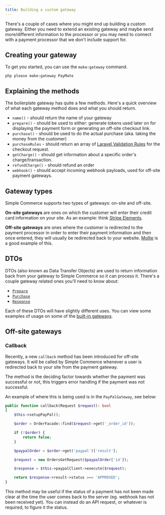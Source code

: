 ```yaml
---
title: Building a custom gateway
---
```


There's a couple of cases where you might end up building a custom gateway. Either you need to extend an existing gateway and maybe send more/different information to the processor or you may need to connect with a payment processor that we don't include support for.


## Creating your gateway

To get you started, you can use the `make:gateway` command.

```
php please make:gateway PayMate
```

## Explaining the methods

The boilerplate gateway has quite a few methods. Here's a quick overview of what each gateway method does and what you should return.

* `name()` - should return the name of your gateway
* `prepare()` - should be used to either: generate tokens used later on for displaying the payment form or generating an off-site checkout link.
* `purchase()` - should be used to do the actual purchase (aka. taking the money from the customer)
* `purchaseRules` - should return an array of [Laravel Validation Rules](https://laravel.com/docs/master/validation#available-validation-rules) for the checkout request.
* `getCharge()` - should get information about a specific order's charge/transaction.
* `refundCharge()` - should refund an order
* `webhook()` - should accept incoming webhook payloads, used for off-site payment gateways.

## Gateway types

Simple Commerce supports two types of gateways: on-site and off-site.

**On-site gateways** are ones on which the customer will enter their credit card information on your site. As an example: think [Stripe Elements](https://stripe.com/en-gb/payments/elements).

**Off-site gateways** are ones where the customer is redirected to the payment processor in order to enter their payment information and then once entered, they will usually be redirected back to your website. [Mollie](https://www.mollie.com/) is a good example of this.

## DTOs

DTOs (also known as Data Transfer Objects) are used to return information back from your gateway to Simple Commerce so it can process it. There's a couple gateway related ones you'll need to know about:

* [`Prepare`](https://github.com/doublethreedigital/simple-commerce/blob/master/src/Gateways/Prepare.php)
* [`Purchase`](https://github.com/doublethreedigital/simple-commerce/blob/master/src/Gateways/Purchase.php)
* [`Response`](https://github.com/doublethreedigital/simple-commerce/blob/master/src/Gateways/Response.php)

Each of these DTOs will have slightly different uses. You can view some examples of usage on some of the [built-in gateways](https://github.com/doublethreedigital/simple-commerce/tree/master/src/Gateways/Builtin).

## Off-site gateways

### Callback

Recently, a new `callback` method has been introduced for off-site gateways. It will be called by Simple Commerce whenever a user is redirected back to your site from the payment gateway.

The method is the deciding factor towards whether the payment was successful or not, this triggers error handling if the payment was not successful.

An example of where this is being used is in the `PayPalGateway`, see below:

```php
public function callback(Request $request): bool
{
    $this->setupPayPal();

    $order = OrderFacade::find($request->get('_order_id'));

    if (!$order) {
        return false;
    }

    $paypalOrder = $order->get('paypal')['result'];

    $request = new OrdersGetRequest($paypalOrder['id']);

    $response = $this->paypalClient->execute($request);

    return $response->result->status === 'APPROVED';
}
```

This method may be useful if the status of a payment has not been made clear at the time the user comes back to the server (eg. webhook has not been received yet). You can instead do an API request, or whatever is required, to figure it the status.

